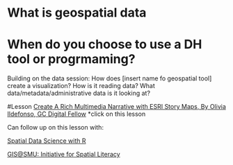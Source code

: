 # What is geospatial data

# When do you choose to use a DH tool or progrmaming?
Building on the data session:
How does [insert name fo geospatial tool] create a visualization?
How is it reading data? 
What data/metadata/administrative data is it looking at?  


#Lesson
[Create A Rich Multimedia Narrative with ESRI Story Maps, By Olivia Ildefonso, GC Digital Fellow](https://www.arcgis.com/apps/Cascade/index.html?appid=581c9883c9fa4bab8f8048eaa130a813) 
*click on this lesson


Can follow up on this lesson with:

[Spatial Data Science with R](https://www.rspatial.org/)

[GIS@SMU: Initiative for Spatial Literacy](https://www.smu.edu/Libraries/fondren/services/gis)